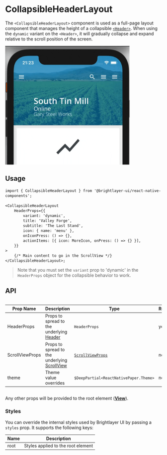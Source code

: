 # CollapsibleHeaderLayout

The `<CollapsibleHeaderLayout>` component is used as a full-page layout component that manages the height of a collapsible [`<Header>`](./Header.md). When using the `dynamic` variant on the `<Header>`, it will gradually collapse and expand relative to the scroll position of the screen.

<img width="400" alt="Collapsed header" src="./images/collapsibleHeaderLayout.gif">

## Usage

```tsx
import { CollapsibleHeaderLayout } from '@brightlayer-ui/react-native-components';

<CollapsibleHeaderLayout
    HeaderProps={{
        variant: 'dynamic',
        title: 'Valley Forge',
        subtitle: 'The Last Stand',
        icon: { name: 'menu' },
        onIconPress: () => {},
        actionItems: [{ icon: MoreIcon, onPress: () => {} }],
    }}
>
    {/* Main content to go in the ScrollView */}
</CollapsibleHeaderLayout>;
```

> Note that you must set the `variant` prop to 'dynamic' in the `HeaderProps` object for the collapsible behavior to work.

## API

<div style="overflow: auto">

| Prop Name       | Description                                                                             | Type                                                               | Required | Default |
| --------------- | --------------------------------------------------------------------------------------- | ------------------------------------------------------------------ | -------- | ------- |
| HeaderProps     | Props to spread to the underlying [Header](./Header.md)                                 | `HeaderProps`                                                      | yes      |         |
| ScrollViewProps | Props to spread to the underlying [ScrollView](https://reactnative.dev/docs/scrollview) | [`ScrollViewProps`](https://reactnative.dev/docs/scrollview#props) | no       |         |
| theme           | Theme value overrides                                                                   | `$DeepPartial<ReactNativePaper.Theme>`                             | no       |         |

</div>

Any other props will be provided to the root element ([**View**](https://reactnative.dev/docs/view)).

### Styles

You can override the internal styles used by Brightlayer UI by passing a `styles` prop. It supports the following keys:

| Name | Description                        |
| ---- | ---------------------------------- |
| root | Styles applied to the root element |
